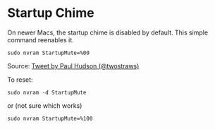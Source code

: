# Startup Chime

On newer Macs, the startup chime is disabled by default. This simple command reenables it.

```shell
sudo nvram StartupMute=%00
```

Source:
[Tweet by Paul Hudson (@twostraws)](https://twitter.com/twostraws/status/1230983889830764544?s=21)


To reset:

```shell
sudo nvram -d StartupMute
```

or (not sure which works)

```shell
sudo nvram StartupMute=%100
```

